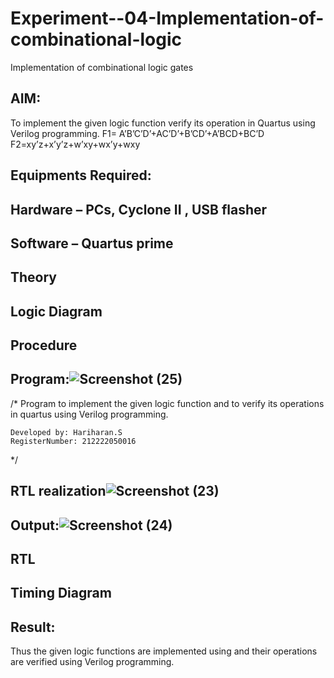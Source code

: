 # Experiment--04-Implementation-of-combinational-logic
Implementation of combinational logic gates
 
## AIM:
To implement the given logic function verify its operation in Quartus using Verilog programming.
 F1= A’B’C’D’+AC’D’+B’CD’+A’BCD+BC’D
F2=xy’z+x’y’z+w’xy+wx’y+wxy
 
 
 
## Equipments Required:
## Hardware – PCs, Cyclone II , USB flasher
## Software – Quartus prime


## Theory
 

## Logic Diagram
## Procedure
## Program:![Screenshot (25)](https://user-images.githubusercontent.com/123146156/233820249-5a0324ee-a705-443e-a3bf-1b1ff466b9d0.png)

/*
Program to implement the given logic function and to verify its operations in quartus using Verilog programming.
```
Developed by: Hariharan.S
RegisterNumber: 212222050016
``` 
*/
## RTL realization![Screenshot (23)](https://user-images.githubusercontent.com/123146156/233820271-05334ecc-948d-44f7-9413-e5feb9f52f99.png)


## Output:![Screenshot (24)](https://user-images.githubusercontent.com/123146156/233820257-c9e810ae-1642-4e4d-bf1d-243b7671ac66.png)

## RTL
## Timing Diagram
## Result:
Thus the given logic functions are implemented using  and their operations are verified using Verilog programming.
